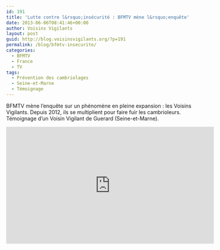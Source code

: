 ```yaml
---
id: 191
title: 'Lutte contre l&rsquo;insécurité : BFMTV mène l&rsquo;enquête'
date: 2013-06-06T08:41:46+00:00
author: Voisins Vigilants
layout: post
guid: http://blog.voisinsvigilants.org/?p=191
permalink: /blog/bfmtv-insecurite/
categories:
  - BFMTV
  - France
  - TV
tags:
  - Prévention des cambriolages
  - Seine-et-Marne
  - Témoignage
---
```

BFMTV mène l&rsquo;enquête sur un phénomène en pleine expansion : les Voisins Vigilants. Depuis 2012, ils se multiplient pour faire fuir les cambrioleurs. Témoignage d&rsquo;un Voisin Vigilant de Guerard (Seine-et-Marne).

<iframe width="560" height="315" src="https://www.youtube.com/embed/-w1zSfJZbeA" frameborder="0" allow="accelerometer; autoplay; encrypted-media; gyroscope; picture-in-picture" allowfullscreen></iframe>
